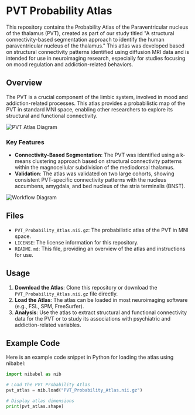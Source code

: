 # PVT Probability Atlas

This repository contains the Probability Atlas of the Paraventricular nucleus of the thalamus (PVT), created as part of our study titled "A structural connectivity-based segmentation approach to identify the human paraventricular nucleus of the thalamus." This atlas was developed based on structural connectivity patterns identified using diffusion MRI data and is intended for use in neuroimaging research, especially for studies focusing on mood regulation and addiction-related behaviors.

## Overview

The PVT is a crucial component of the limbic system, involved in mood and addiction-related processes. This atlas provides a probabilistic map of the PVT in standard MNI space, enabling other researchers to explore its structural and functional connectivity.

![PVT Atlas Diagram]([Diagram1.pdf](/Images/Diagram1.pdf))

### Key Features
- **Connectivity-Based Segmentation**: The PVT was identified using a k-means clustering approach based on structural connectivity patterns within the magnocellular subdivision of the mediodorsal thalamus.
- **Validation**: The atlas was validated on two large cohorts, showing consistent PVT-specific connectivity patterns with the nucleus accumbens, amygdala, and bed nucleus of the stria terminalis (BNST).

![Workflow Diagram](atlas_diagram.png "Diagram of PVT Atlas")

## Files

- `PVT_Probability_Atlas.nii.gz`: The probabilistic atlas of the PVT in MNI space.
- `LICENSE`: The license information for this repository.
- `README.md`: This file, providing an overview of the atlas and instructions for use.

## Usage

1. **Download the Atlas**: Clone this repository or download the `PVT_Probability_Atlas.nii.gz` file directly.
2. **Load the Atlas**: The atlas can be loaded in most neuroimaging software (e.g., FSL, SPM, FreeSurfer).
3. **Analysis**: Use the atlas to extract structural and functional connectivity data for the PVT or to study its associations with psychiatric and addiction-related variables.

## Example Code

Here is an example code snippet in Python for loading the atlas using nibabel:

```python
import nibabel as nib

# Load the PVT Probability Atlas
pvt_atlas = nib.load("PVT_Probability_Atlas.nii.gz")

# Display atlas dimensions
print(pvt_atlas.shape)
